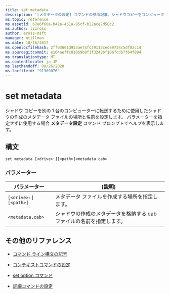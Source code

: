 ```yaml
---
title: set metadata
description: '[メタデータの設定] コマンドの参照記事。シャドウコピーをコンピューター間で転送するために使用するシャドウ作成メタデータファイルの名前と場所を設定します。'
ms.topic: reference
ms.assetid: 67e6f60a-b42a-451a-95cf-b22ace7d50c2
ms.author: lizross
author: eross-msft
manager: mtillman
ms.date: 10/16/2017
ms.openlocfilehash: 2ff03661d953ae7afc39117ced89734c5df02c14
ms.sourcegitcommit: e164aeffc01069b8f1f3248bf106fcdb7f64f894
ms.translationtype: MT
ms.contentlocale: ja-JP
ms.lasthandoff: 09/26/2020
ms.locfileid: "91389076"
---
```

# <a name="set-metadata"></a>set metadata

シャドウ コピーを別の 1 台のコンピューターに転送するために使用したシャドウの作成のメタデータ ファイルの場所と名前を設定します。 パラメーターを指定せずに使用する場合 **メタデータ設定** コマンド プロンプトでヘルプを表示します。

## <a name="syntax"></a>構文

```
set metadata [<drive>:][<path>]<metadata.cab>
```

### <a name="parameters"></a>パラメーター

| パラメーター | [説明] |
|--|--|
| `[<drive>:][<path>]` | メタデータ ファイルを作成する場所を指定します。 |
| `<metadata.cab>` | シャドウの作成のメタデータを格納する cab ファイルの名前を指定します。 |

## <a name="additional-references"></a>その他のリファレンス

- [コマンド ライン構文の記号](command-line-syntax-key.md)

- [コンテキストコマンドの設定](set-context.md)

- [set option コマンド](set-option.md)

- [詳細コマンドの設定](set-verbose.md)

